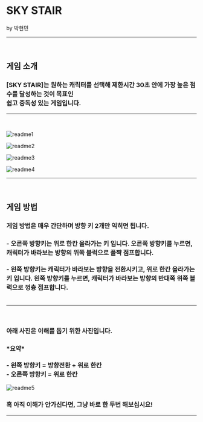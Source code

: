 <h1>SKY STAIR</h1>

by 박현민
<hr/>
<br/>

<h2>게임 소개</h2>

<h3>[SKY STAIR]는 원하는 캐릭터를 선택해 제한시간 30초 안에 가장 높은 점수를 달성하는 것이 목표인 <br/>쉽고 중독성 있는 게임입니다.</h3>

<hr/>
<br/>

![readme1](https://user-images.githubusercontent.com/68492498/137629947-34b5cf1a-2d4a-4a93-822f-623b639ea602.png)

![readme2](https://user-images.githubusercontent.com/68492498/137629953-5f5c7f29-507e-418d-930a-2c27f5f0f0ec.png)

![readme3](https://user-images.githubusercontent.com/68492498/137629954-95159567-95b7-4ca2-bd08-22df295d81f6.png)

![readme4](https://user-images.githubusercontent.com/68492498/137629956-6e730027-c4e2-4fd3-8c3c-465172caec7c.png)

<hr/>
<br/>

<h2>게임 방법</h2>

<h3>게임 방법은 매우 간단하며 방향 키 2개만 익히면 됩니다.</h3>

<h3>
  - 오른쪽 방향키는 위로 한칸 올라가는 키 입니다. 오른쪽 방향키를 누르면, 캐릭터가 바라보는 방향의 위쪽 블럭으로 폴쨕 점프합니다. <br/><br/>
  - 왼쪽 방향키는 캐릭터가 바라보는 방향을 전환시키고, 위로 한칸 올라가는 키 입니다. 왼쪽 방향키를 누르면, 캐릭터가 바라보는 방향의 반대쪽 위쪽 블럭으로 껑츙 점프합니다.<br/><br/>
</h3>

<hr/>
<br/>

<h3> 아래 사진은 이해를 돕기 위한 사진입니다. </h3> 

<h3> *요약* <br/><br/>
- 왼쪽 방향키 = 방향전환 + 위로 한칸 <br/>
- 오른쪽 방향키 = 위로 한칸 <br/>
</h3>
  

![readme5](https://user-images.githubusercontent.com/68492498/137629958-b5643a99-28c5-4a07-b93a-8f4c1b7bed96.png)

<h3> 혹 아직 이해가 안가신다면, 그냥 바로 한 두번 해보십시요!</h3>

<hr/>
<br/>
